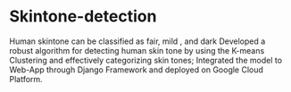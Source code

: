 # Skintone-detection
Human skintone can be classified as fair, mild , and dark
Developed a robust algorithm for detecting human skin tone by using the K-means Clustering and effectively categorizing skin tones;
Integrated the model to Web-App through Django Framework and deployed on Google Cloud Platform.

